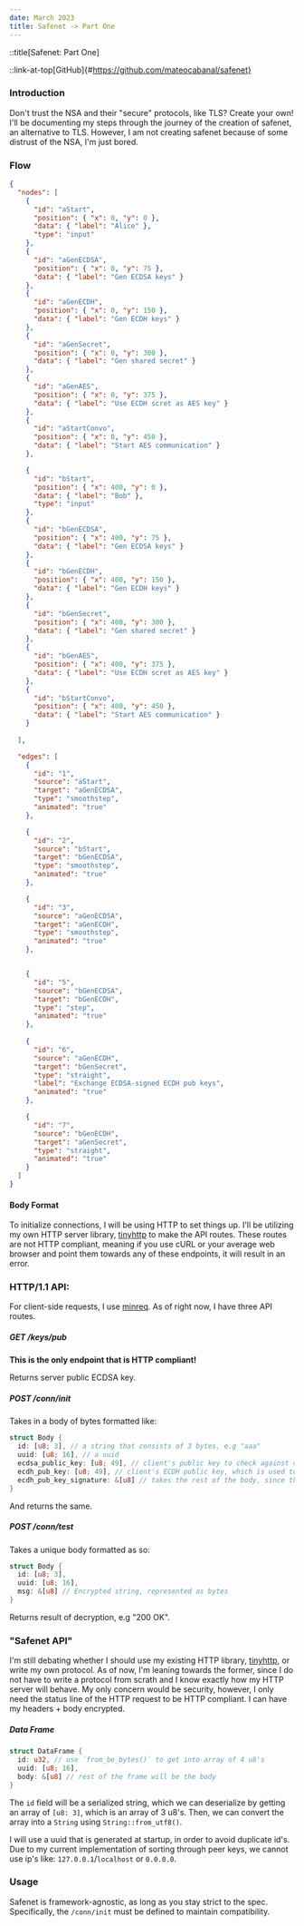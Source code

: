 ```yaml
---
date: March 2023
title: Safenet -> Part One
---
```


::title[Safenet: Part One]

::link-at-top[GitHub]{#https://github.com/mateocabanal/safenet}

### Introduction

Don't trust the NSA and their "secure" protocols, like TLS? Create your own!
I'll be documenting my steps through the journey of the creation of safenet, an alternative to TLS.
However, I am not creating safenet because of some distrust of the NSA, I'm just bored.

### Flow

```json flow-chart
{
  "nodes": [
    {
      "id": "aStart",
      "position": { "x": 0, "y": 0 },
      "data": { "label": "Alice" },
      "type": "input"
    },
    {
      "id": "aGenECDSA",
      "position": { "x": 0, "y": 75 },
      "data": { "label": "Gen ECDSA keys" }
    },
    {
      "id": "aGenECDH",
      "position": { "x": 0, "y": 150 },
      "data": { "label": "Gen ECDH keys" }
    },
    {
      "id": "aGenSecret",
      "position": { "x": 0, "y": 300 },
      "data": { "label": "Gen shared secret" }
    },
    {
      "id": "aGenAES",
      "position": { "x": 0, "y": 375 },
      "data": { "label": "Use ECDH scret as AES key" }
    },
    {
      "id": "aStartConvo",
      "position": { "x": 0, "y": 450 },
      "data": { "label": "Start AES communication" }
    },

    {
      "id": "bStart",
      "position": { "x": 400, "y": 0 },
      "data": { "label": "Bob" },
      "type": "input"
    },
    {
      "id": "bGenECDSA",
      "position": { "x": 400, "y": 75 },
      "data": { "label": "Gen ECDSA keys" }
    },
    {
      "id": "bGenECDH",
      "position": { "x": 400, "y": 150 },
      "data": { "label": "Gen ECDH keys" }
    },
    {
      "id": "bGenSecret",
      "position": { "x": 400, "y": 300 },
      "data": { "label": "Gen shared secret" }
    },
    {
      "id": "bGenAES",
      "position": { "x": 400, "y": 375 },
      "data": { "label": "Use ECDH scret as AES key" }
    },
    {
      "id": "bStartConvo",
      "position": { "x": 400, "y": 450 },
      "data": { "label": "Start AES communication" }
    }
 
  ],

  "edges": [
    {
      "id": "1",
      "source": "aStart",
      "target": "aGenECDSA",
      "type": "smoothstep",
      "animated": "true"
    },

    {
      "id": "2",
      "source": "bStart",
      "target": "bGenECDSA",
      "type": "smoothstep",
      "animated": "true"
    },

    {
      "id": "3",
      "source": "aGenECDSA",
      "target": "aGenECDH",
      "type": "smoothstep",
      "animated": "true"
    },


    {
      "id": "5",
      "source": "bGenECDSA",
      "target": "bGenECDH",
      "type": "step",
      "animated": "true"
    },
    
    {
      "id": "6",
      "source": "aGenECDH",
      "target": "bGenSecret",
      "type": "straight",
      "label": "Exchange ECDSA-signed ECDH pub keys",
      "animated": "true"
    },

    {
      "id": "7",
      "source": "bGenECDH",
      "target": "aGenSecret",
      "type": "straight",
      "animated": "true"
    }
  ]
}
```

#### Body Format

To initialize connections, I will be using HTTP to set things up.
I'll be utilizing my own HTTP server library, [tinyhttp](https://github.com/mateocabanal/tinyhttp) to make the API routes.
These routes are not HTTP compliant, meaning if you use cURL or your average web browser and point them towards any of these endpoints, it will result in an error.

### HTTP/1.1 API:

For client-side requests, I use [minreq](https://github.com/neonmoe/minreq). As of right now, I have three API routes.

##### GET /keys/pub

**This is the only endpoint that is HTTP compliant!**

Returns server public ECDSA key.

##### POST /conn/init

Takes in a body of bytes formatted like:
```rust
struct Body {
  id: [u8; 3], // a string that consists of 3 bytes, e.g "aaa"
  uuid: [u8; 16], // a uuid
  ecdsa_public_key: [u8; 49], // client's public key to check against client's ECDH key
  ecdh_pub_key: [u8; 49], // client's ECDH public key, which is used to generate shared secret
  ecdh_pub_key_signature: &[u8] // takes the rest of the body, since this is the only variabile with a non-constant size/length
}
```

And returns the same.

##### POST /conn/test

Takes a unique body formatted as so:
```rust
struct Body {
  id: [u8; 3],
  uuid: [u8; 16],
  msg: &[u8] // Encrypted string, represented as bytes
}
```

Returns result of decryption, e.g "200 OK".

### "Safenet API"

I'm still debating whether I should use my existing HTTP library, [tinyhttp](https://github.com/mateocabanal/tinyhttp), or write my own protocol. As of now, I'm leaning towards the former, since I do not have to write a protocol from scrath and I know exactly how my HTTP server will behave. My only concern would be security, however, I only need the status line of the HTTP request to be HTTP compliant. I can have my headers + body encrypted.

##### Data Frame

```rust
struct DataFrame {
  id: u32, // use `from_be_bytes()` to get into array of 4 u8's
  uuid: [u8; 16],
  body: &[u8] // rest of the frame will be the body
}
```
The `id` field will be a serialized string, which we can deserialize by getting an array of `[u8: 3]`, which is an array of 3 u8's. Then, we can convert the array into a `String` using `String::from_utf8()`.

I will use a uuid that is generated at startup, in order to avoid duplicate id's. Due to my current implementation of sorting through peer keys, we cannot use ip's like: `127.0.0.1`/`localhost` or `0.0.0.0`. 

### Usage

Safenet is framework-agnostic, as long as you stay strict to the spec. Specifically, the `/conn/init` must be defined to maintain compatibility.
